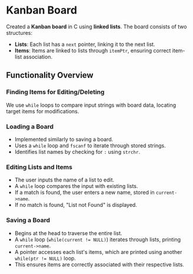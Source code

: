# Kanban Board
Created a **Kanban board** in C using **linked lists**. The board consists of two structures:

- **Lists**: Each list has a `next` pointer, linking it to the next list.
- **Items**: Items are linked to lists through `itemPtr`, ensuring correct item-list association.

## Functionality Overview

### Finding Items for Editing/Deleting
We use `while` loops to compare input strings with board data, locating target items for modifications.

### Loading a Board
- Implemented similarly to saving a board.
- Uses a `while` loop and `fscanf` to iterate through stored strings.
- Identifies list names by checking for `:` using `strchr`.

### Editing Lists and Items
- The user inputs the name of a list to edit.
- A `while` loop compares the input with existing lists.
- If a match is found, the user enters a new name, stored in `current->name`.
- If no match is found, "List not Found" is displayed.

### Saving a Board
- Begins at the head to traverse the entire list.
- A `while` loop (`while(current != NULL)`) iterates through lists, printing `current->name`.
- A pointer accesses each list's items, which are printed using another `while(ptr != NULL)` loop.
- This ensures items are correctly associated with their respective lists.
